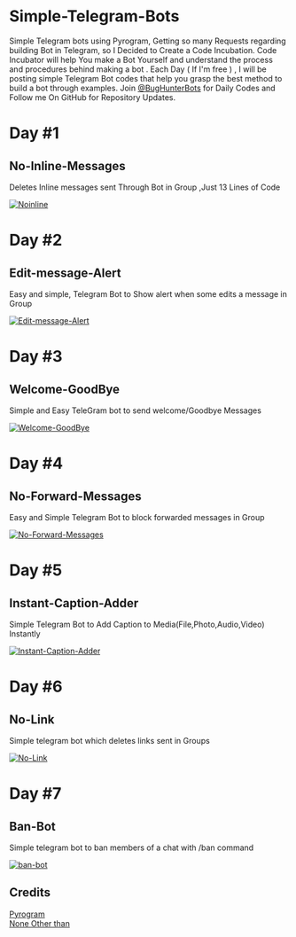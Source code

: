 # Simple-Telegram-Bots
Simple Telegram bots using Pyrogram, Getting so many Requests regarding building Bot in Telegram, so I Decided to Create a Code Incubation.  Code Incubator will help You make a Bot Yourself and understand the process and procedures behind making a bot . Each Day ( If I'm free ) , I will be posting simple Telegram Bot codes that help you grasp the best method to build a bot through examples.  Join [@BugHunterBots](t.me/BugHunterBots) for Daily Codes and Follow me On GitHub for Repository Updates.  

# Day #1

## No-Inline-Messages
Deletes Inline messages sent Through Bot in Group
,Just 13 Lines of Code

[![Noinline](https://github-readme-stats.vercel.app/api/pin/?username=bughunter0&repo=No-Inline-Messages)](https://github.com/bughunter0/No-Inline-Messages)


# Day #2

## Edit-message-Alert
Easy and simple, Telegram Bot to Show alert when some edits a message in Group

[![Edit-message-Alert](https://github-readme-stats.vercel.app/api/pin/?username=bughunter0&repo=Edit-message-Alert)](https://github.com/bughunter0/Edit-message-Alert)


# Day #3

## Welcome-GoodBye
Simple and Easy TeleGram bot to send welcome/Goodbye Messages 

[![Welcome-GoodBye](https://github-readme-stats.vercel.app/api/pin/?username=bughunter0&repo=Welcome-GoodBye)](https://github.com/bughunter0/Welcome-GoodBye)


# Day #4

## No-Forward-Messages
Easy and Simple Telegram Bot to block forwarded messages in Group

[![No-Forward-Messages](https://github-readme-stats.vercel.app/api/pin/?username=bughunter0&repo=No-Forward-Messages)](https://github.com/bughunter0/No-Forward-Messages)


# Day #5

## Instant-Caption-Adder
Simple Telegram Bot to Add Caption to Media(File,Photo,Audio,Video) Instantly

[![Instant-Caption-Adder](https://github-readme-stats.vercel.app/api/pin/?username=bughunter0&repo=Instant-Caption-Adder)](https://github.com/bughunter0/Instant-Caption-Adder)


# Day #6

## No-Link

Simple telegram bot which deletes links sent in Groups

[![No-Link](https://github-readme-stats.vercel.app/api/pin/?username=bughunter0&repo=No-Link)](https://github.com/bughunter0/No-Link)


# Day #7

## Ban-Bot

Simple telegram bot to ban members of a chat with /ban command


[![ban-bot](https://github-readme-stats.vercel.app/api/pin/?username=bughunter0&repo=ban-bot)](https://github.com/bughunter0/ban-bot)

## Credits
[Pyrogram](https://docs.pyrogram.org)<br>
[None Other than](https://github.com/bughunter0)


